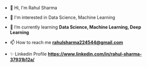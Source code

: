 - 👋 Hi, I'm Rahul Sharma</h1>
- 👀 I'm interested in Data Science, Machine Learning</h3>

- 🌱 I’m currently learning **Data Science, Machine Learning, Deep Learning**

- 📫 How to reach me **rahulsharma224544@gmail.com**

- ✨ Linkedin Profile **https://www.linkedin.com/in/rahul-sharma-37931b12a/**


